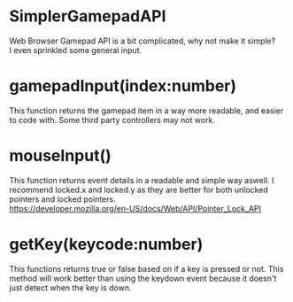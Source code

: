 # SimplerGamepadAPI
Web Browser Gamepad API is a bit complicated, why not make it simple?  
I even sprinkled some general input.

# gamepadInput(index:number)
This function returns the gamepad item in a way more readable, and easier to code with. 
Some third party controllers may not work.

# mouseInput()
This function returns event details in a readable and simple way aswell. 
I recommend locked.x and locked.y as they are better for both unlocked pointers and locked pointers.  
https://developer.mozilla.org/en-US/docs/Web/API/Pointer_Lock_API

# getKey(keycode:number)
This functions returns true or false based on if a key is pressed or not. 
This method will work better than using the keydown event because it doesn't just detect when the key is down.
